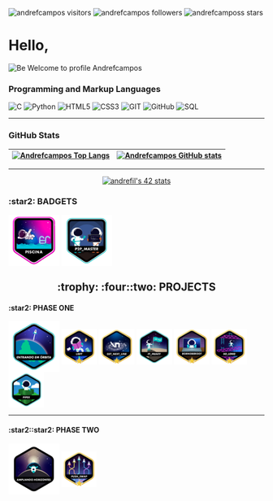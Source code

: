 <p align="left">
	<img alt="andrefcampos visitors" src="https://komarev.com/ghpvc/?username=andrefcampos&color=6B8E23&style=flat&label=visitors" />
	<img alt="andrefcampos followers" src="https://img.shields.io/github/followers/andrefcampos?color=olivedrab" />
	<img alt="andrefcamposs stars" src="https://img.shields.io/github/stars/andrefcampos?color=olivedrab" />
</p>

<h1>Hello,</h1>

<p align="left">
  <img alt="Be Welcome to profile Andrefcampos" src="./welcome.gif">
</p>

### Programming and Markup Languages
![C](https://img.shields.io/badge/C-000?style=flat&logo=c)
![Python](https://img.shields.io/badge/Python-000?style=flat&logo=python)
![HTML5](https://img.shields.io/badge/HTML5-000?style=flat&logo=html5)
![CSS3](https://img.shields.io/badge/CSS3-000?style=flat&logo=css3&logoColor=264CE4)
![GIT](https://img.shields.io/badge/git-000?style=flat&logo=git&logoColor=E94D5F)
![GitHub](https://img.shields.io/badge/GitHub-000?style=flat&logo=github&logoColor=FFF)
![SQL](https://img.shields.io/badge/Mysql-000?style=flat&logo=mysql&logoColor=264CE4)

---
<h3>GitHub Stats</h3> 
	
|[![Andrefcampos Top Langs](https://github-readme-stats.vercel.app/api/top-langs/?username=andrefcampos&layout=compact&theme=merko&count_private=true&include_all_commits=true&show_icons=true&hide=issues&hide_border=true)](#) | [![Andrefcampos GitHub stats](https://github-readme-stats.vercel.app/api?username=andrefcampos&layout=compact&show_icons=false&theme=merko&count_private=true&include_all_commits=true&show_icons=true&hide=issues&hide_border=true)](#)|
|--|--|

---
<div align="center">
<a href="https://github.com/oakoudad/badge42"><img src="https://badge.mediaplus.ma/colorfulwaves/andrefil?1337Badge=off&UM6P=off" alt="andrefil's 42 stats" /></a>
</div>

<h3 align="left"> :star2: BADGETS</h3>

<a href="https://github.com/Andrefcampos/42school/tree/main/42_Piscine"><img align="center" src="./piscine.png" alt='Piscine' width="100"/></a> <a><img src="./evaluatione.png" alt='P2P' align="center" width="100"/></a>
<h2 align="center"> :trophy: :four::two: PROJECTS</h2>	
<h4 align="left"> :star2: PHASE ONE</h4>
<a href=""><img src="./phase_onee.png" alt='Phase One' align="center" width="100"/></a> <a href="https://github.com/Andrefcampos/42school/tree/main/42_Formation/libft"><img src="./libftm.png" alt='Libft' align="center" width="70"/></a> <a href="https://github.com/Andrefcampos/42school/tree/main/42_Formation/get_next_line"><img src="./get_next_linem.png" alt='get_next_line' align="center" width="70"/></a> <a href="https://github.com/Andrefcampos/42school/tree/main/42_Formation/ft_printf"><img src="./ft_printf.png" alt='ft_printf' align="center" width="70"/></a> <a href="https://github.com/Andrefcampos/42school/tree/main/42_Formation/born2beroot"><img src="./born2beroot.png" alt='born2beroot' align="center" width="70"/></a> <a href="https://github.com/Andrefcampos/42school/tree/main/42_Formation/so_long"><img src="./so_long.png" alt='so_long' align="center" width="70"/></a> <a href="https://github.com/Andrefcampos/42school/tree/main/42_Formation/pipex"><img src="./pipexe.png" alt='pipex' align="center" width="70"/></a>

---
<h4 align="left"> :star2::star2: PHASE TWO</h4>
<a href=""><img src="./phase_twon.png" usemap="" alt='Phase Two' align="center" width="100"/></a> <a href="https://github.com/Andrefcampos/42school/tree/main/42_Formation/push_swap"><img src="./push_swap.png" alt='push_swap' align="center" width="70"/></a>
